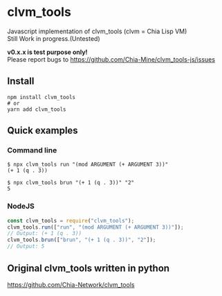 # clvm_tools

Javascript implementation of clvm_tools (clvm = Chia Lisp VM)  
Still Work in progress.(Untested)  

**v0.x.x is test purpose only!**  
Please report bugs to https://github.com/Chia-Mine/clvm_tools-js/issues

## Install
```shell
npm install clvm_tools
# or
yarn add clvm_tools
```

## Quick examples
### Command line
```shell
$ npx clvm_tools run "(mod ARGUMENT (+ ARGUMENT 3))"
(+ 1 (q . 3))
```
```shell
$ npx clvm_tools brun "(+ 1 (q . 3))" "2"
5
```

### NodeJS
```javascript
const clvm_tools = require("clvm_tools");
clvm_tools.run(["run", "(mod ARGUMENT (+ ARGUMENT 3))"]);
// Output: (+ 1 (q . 3))
clvm_tools.brun(["brun", "(+ 1 (q . 3))", "2"]);
// Output: 5
```


## Original clvm_tools written in python

https://github.com/Chia-Network/clvm_tools
